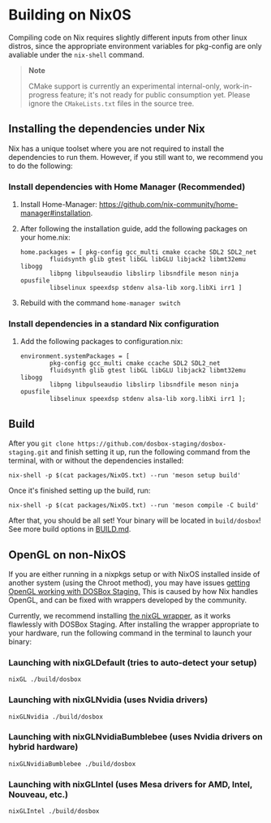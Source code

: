 # Building on Nix0S

Compiling code on Nix requires slightly different inputs from other linux distros,
since the appropriate environment variables for pkg-config are only avaliable
under the `nix-shell` command.

> **Note**
>
> CMake support is currently an experimental internal-only, work-in-progress
> feature; it's not ready for public consumption yet. Please ignore the
> `CMakeLists.txt` files in the source tree.


## Installing the dependencies under Nix

Nix has a unique toolset where you are not required to install the dependencies
to run them. However, if you still want to, we recommend you to do the following:

### Install dependencies with Home Manager (Recommended)

1. Install Home-Manager: <https://github.com/nix-community/home-manager#installation>.
2. After following the installation guide, add the following packages on your home.nix:

    ``` shell
    home.packages = [ pkg-config gcc_multi cmake ccache SDL2 SDL2_net
            fluidsynth glib gtest libGL libGLU libjack2 libmt32emu libogg
            libpng libpulseaudio libslirp libsndfile meson ninja opusfile
            libselinux speexdsp stdenv alsa-lib xorg.libXi irr1 ]
    ```

3. Rebuild with the command `home-manager switch`

### Install dependencies in a standard Nix configuration

1. Add the following packages to configuration.nix:

    ``` shell
    environment.systemPackages = [
            pkg-config gcc_multi cmake ccache SDL2 SDL2_net
            fluidsynth glib gtest libGL libGLU libjack2 libmt32emu libogg
            libpng libpulseaudio libslirp libsndfile meson ninja opusfile
            libselinux speexdsp stdenv alsa-lib xorg.libXi irr1 ];
    ```

## Build

After you `git clone https://github.com/dosbox-staging/dosbox-staging.git` and
finish setting it up, run the following command from the terminal, with or without
the dependencies installed:

``` shell
nix-shell -p $(cat packages/NixOS.txt) --run 'meson setup build'
```

Once it's finished setting up the build, run:

``` shell
nix-shell -p $(cat packages/NixOS.txt) --run 'meson compile -C build'
```

After that, you should be all set! Your binary will be located in `build/dosbox`!
See more build options in [BUILD.md](/BUILD.md).


## OpenGL on non-NixOS

If you are either running in a nixpkgs setup or with NixOS installed inside of another
system (using the Chroot method), you may have issues [getting OpenGL working with
DOSBox Staging.](https://nixos.wiki/wiki/Nixpkgs_with_OpenGL_on_non-NixOS) This is caused by how Nix handles OpenGL, and can be fixed
with wrappers developed by the community.

Currently, we recommend installing [the nixGL wrapper](https://github.com/guibou/nixGL), as it works
flawlessly with DOSBox Staging. After installing the wrapper appropriate
to your hardware, run the following command in the terminal to launch
your binary:

### Launching with nixGLDefault (tries to auto-detect your setup)

``` shell
nixGL ./build/dosbox
```

### Launching with nixGLNvidia (uses Nvidia drivers)

``` shell
nixGLNvidia ./build/dosbox
```

### Launching with nixGLNvidiaBumblebee (uses Nvidia drivers on hybrid hardware)

``` shell
nixGLNvidiaBumblebee ./build/dosbox
```

### Launching with nixGLIntel (uses Mesa drivers for AMD, Intel, Nouveau, etc.)

``` shell
nixGLIntel ./build/dosbox
```
